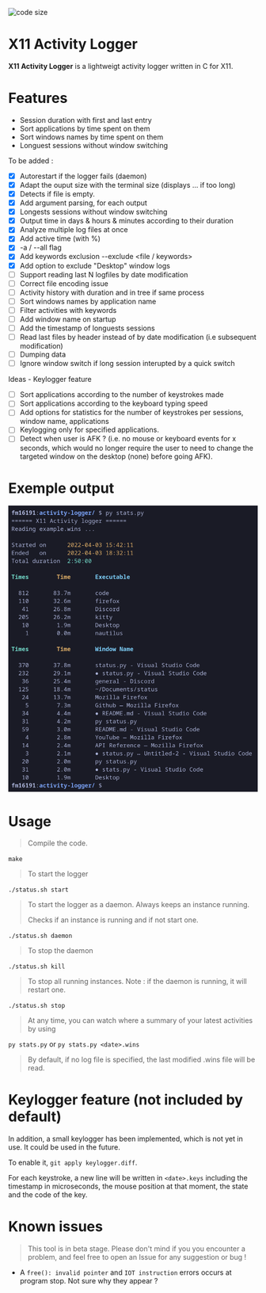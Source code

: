 ![code size](https://img.shields.io/github/languages/code-size/fm16191/activity-logger?style=flat)
# X11 Activity Logger

**X11 Activity Logger** is a lightweigt activity logger written in C for X11.

# Features

- Session duration with first and last entry
- Sort applications by time spent on them
- Sort windows names by time spent on them
- Longuest sessions without window switching

To be added :
- [x] Autorestart if the logger fails (daemon)
- [x] Adapt the ouput size with the terminal size (displays ... if too long)
- [x] Detects if file is empty.
- [x] Add argument parsing, for each output
- [x] Longests sessions without window switching
- [x] Output time in days & hours & minutes according to their duration
- [x] Analyze multiple log files at once
- [x] Add active time (with %)
- [x] -a / --all flag
- [x] Add keywords exclusion --exclude <file / keywords>
- [x] Add option to exclude "Desktop" window logs
- [ ] Support reading last N logfiles by date modification
- [ ] Correct file encoding issue
- [ ] Activity history with duration and in tree if same process
- [ ] Sort windows names by application name
- [ ] Filter activities with keywords
- [ ] Add window name on startup
- [ ] Add the timestamp of longuests sessions
- [ ] Read last files by header instead of by date modification (i.e subsequent modification)
- [ ] Dumping data
- [ ] Ignore window switch if long session interupted by a quick switch

Ideas - Keylogger feature
- [ ] Sort applications according to the number of keystrokes made
- [ ] Sort applications according to the keyboard typing speed
- [ ] Add options for statistics for the number of keystrokes per sessions, window name, applications
- [ ] Keylogging only for specified applications.
- [ ] Detect when user is AFK ? (i.e. no mouse or keyboard events for x seconds, which would no longer require the user to need to change the targeted window on the desktop (none) before going AFK).

# Exemple output

![example.png](example.png)

# Usage

> Compile the code.

`make`

> To start the logger

`./status.sh start`

> To start the logger as a daemon. Always keeps an instance running.
> 
> Checks if an instance is running and if not start one.

`./status.sh daemon`

> To stop the daemon

`./status.sh kill`

> To stop all running instances. Note : if the daemon is running, it will restart one.

`./status.sh stop`

> At any time, you can watch where a summary of your latest activities by using

`py stats.py` or `py stats.py <date>.wins`

> By default, if no log file is specified, the last modified .wins file will be read.

# Keylogger feature (not included by default)
In addition, a small keylogger has been implemented, which is not yet in use. It could be used in the future.

To enable it, `git apply keylogger.diff`.

For each keystroke, a new line will be written in `<date>.keys` including the timestamp in microseconds, the mouse position at that moment, the state and the code of the key.

# Known issues

> This tool is in beta stage. Please don't mind if you you encounter a problem, and feel free to open an Issue for any suggestion or bug !

- A `free(): invalid pointer` and `IOT instruction` errors occurs at program stop. Not sure why they appear ?
